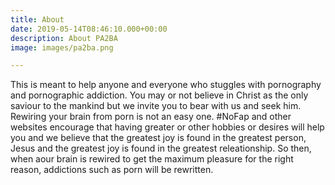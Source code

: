 ```yaml
---
title: About
date: 2019-05-14T08:46:10.000+00:00
description: About PA2BA
image: images/pa2ba.png

---
```

This is meant to help anyone and everyone who stuggles with pornography and pornographic addiction. You may or not believe in Christ as the only saviour to the mankind but we invite you to bear with us and seek him. Rewiring your brain from porn is not an easy one. #NoFap and other websites encourage that having greater or other hobbies or desires will help you and we believe that the greatest joy is found in the greatest person, Jesus and the greatest joy is found in the greatest releationship. So then, when aour brain is rewired to get the maximum pleasure for the right reason, addictions such as porn will be rewritten.